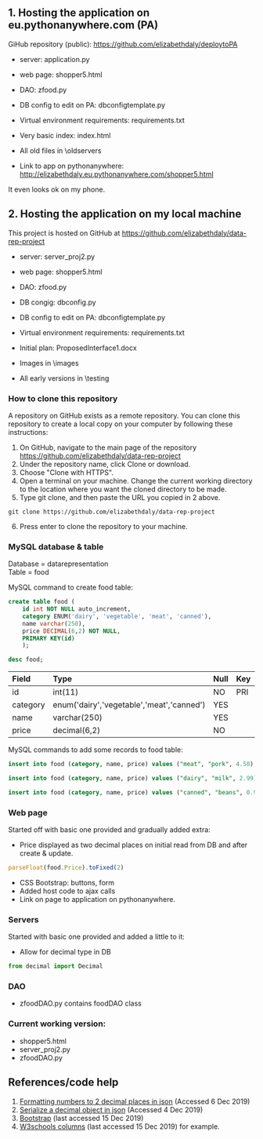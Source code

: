 ## 1. Hosting the application on eu.pythonanywhere.com (PA)

GiHub repository (public): https://github.com/elizabethdaly/deploytoPA
- server: application.py
- web page: shopper5.html
- DAO: zfood.py
- DB config to edit on PA: dbconfigtemplate.py
- Virtual environment requirements: requirements.txt
- Very basic index: index.html

- All old files in \oldservers

- Link to app on pythonanywhere: http://elizabethdaly.eu.pythonanywhere.com/shopper5.html

It even looks ok on my phone.

## 2. Hosting the application on my local machine

This project is hosted on GitHub at https://github.com/elizabethdaly/data-rep-project
- server: server_proj2.py
- web page: shopper5.html
- DAO: zfood.py
- DB congig: dbconfig.py
- DB config to edit on PA: dbconfigtemplate.py
- Virtual environment requirements: requirements.txt
- Initial plan: ProposedInterface1.docx

- Images in \images
- All early versions in \testing

### How to clone this repository
A repository on GitHub exists as a remote repository. You can clone this repository to create a local copy on your computer by following these instructions:
1. On GitHub, navigate to the main page of the repository https://github.com/elizabethdaly/data-rep-project
2. Under the repository name, click Clone or download.
3. Choose "Clone with HTTPS".
4. Open a terminal on your machine. Change the current working directory to the location where you want the cloned directory to be made.
5. Type git clone, and then paste the URL you copied in 2 above.
```
git clone https://github.com/elizabethdaly/data-rep-project
```
6. Press enter to clone the repository to your machine.

### MySQL database & table

Database = datarepresentation  
Table = food

MySQL command to create food table:
```SQL
create table food (
    id int NOT NULL auto_increment,
    category ENUM('dairy', 'vegetable', 'meat', 'canned'),
    name varchar(250),
    price DECIMAL(6,2) NOT NULL,
    PRIMARY KEY(id)
    );
```
```SQL
desc food;
```

| Field    | Type                                      | Null | Key | Default | Extra          |
|:---------|:------------------------------------------|:-----|:----|:--------|:---------------|
| id       | int(11)                                   | NO   | PRI | NULL    | auto_increment |
| category | enum('dairy','vegetable','meat','canned') | YES  |     | NULL    |                |
| name     | varchar(250)                              | YES  |     | NULL    |                |
| price    | decimal(6,2)                              | NO   |     | NULL    |                |

MySQL commands to add some records to food table:
```SQL
insert into food (category, name, price) values ("meat", "pork", 4.50);
```
```SQL
insert into food (category, name, price) values ("dairy", "milk", 2.99);
```
```SQL
insert into food (category, name, price) values ("canned", "beans", 0.99);
```


### Web page

Started off with basic one provided and gradually added extra:


- Price displayed as two decimal places on initial read from DB and after create & update.
```javascript
parseFloat(food.Price).toFixed(2)
```
- CSS Bootstrap: buttons, form
- Added host code to ajax calls
- Link on page to application on pythonanywhere.

### Servers

Started with basic one provided and added a little to it:

- Allow for decimal type in DB
```python
from decimal import Decimal
```
### DAO
- zfoodDAO.py contains foodDAO class

### Current working version:
- shopper5.html
- server_proj2.py
- zfoodDAO.py

## References/code help
1. [Formatting numbers to 2 decimal places in json](https://stackoverflow.com/questions/30247108/round-all-decimals-from-dynamic-json-to-2-decimal-places)
(Accessed 6 Dec 2019)
2. [Serialize a decimal object in json](https://stackoverflow.com/questions/1960516/python-json-serialize-a-decimal-object/39257479) (Accessed 4 Dec 2019)
3. [Bootstrap](https://getbootstrap.com/docs/3.4/) (last accessed 15 Dec 2019)
4. [W3schools columns](https://www.w3schools.com/howto/tryit.asp?filename=tryhow_css_three_columns_unequal) (last accessed 15 Dec 2019) for example.